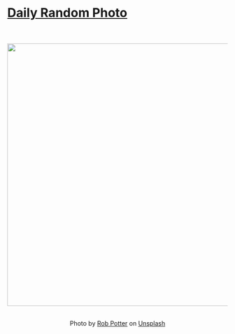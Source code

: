 # [Daily Random Photo](https://www.dailyrandomphoto.com/)

<div align="center">
  <br>
  <br>
  <a href="https://www.dailyrandomphoto.com/p/2023/2023-11-17/"><img src="https://images.unsplash.com/photo-1696862761045-0a65acbede8f?crop=entropy&cs=tinysrgb&fit=max&fm=jpg&ixid=M3w3NzUwOHwwfDF8cmFuZG9tfHx8fHx8fHx8MTcwMDE4MTAxNXw&ixlib=rb-4.0.3&q=80&w=1080" width="600px"></a>
  <br>
  <br>
  <p class="has-text-grey">Photo by <a href="https://unsplash.com/@robpotter?utm_source=Daily%20Random%20Photo&amp;utm_medium=referral" target="_blank" rel="noopener noreferrer">Rob Potter</a> on <a href="https://unsplash.com/photos/a-close-up-of-a-lions-face-in-the-dark-W1sYrF6XqRg?utm_source=Daily%20Random%20Photo&amp;utm_medium=referral" target="_blank" rel="noopener noreferrer">Unsplash</a></p>
</div>
